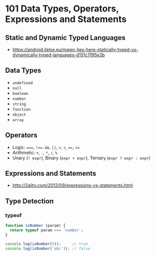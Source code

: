101 Data Types, Operators, Expressions and Statements
=====================================================

Static and Dynamic Typed Languages
----------------------------------

  * <https://android.jlelse.eu/magic-lies-here-statically-typed-vs-dynamically-typed-languages-d151c7f95e2b>

Data Types
----------

  * `undefined`
  * `null`
  * `boolean`
  * `number`
  * `string`
  * `function`
  * `object`
  * `array`

Operators
---------

  * Logic: `===`, `!==`. `&&`. `||`, `>`, `<`, `>=`, `<=` 
  * Arithmetic: `+`, `-`, `*`, `/`, `%`
  * Unary (`! expr`), Binary (`expr + expr`), Ternary (`expr ? expr : expr`)

Expressions and Statements
--------------------------

  * <http://2ality.com/2012/09/expressions-vs-statements.html>

Type Detection
--------------

### typeof

```js
function isNumber (param) {
  return typeof param === 'number';
}

console.log(isNumber(5));     // true
console.log(isNumber('abc')); // false
```